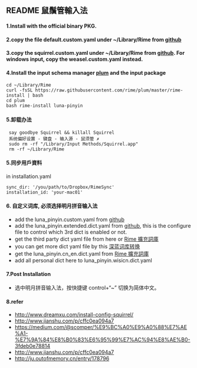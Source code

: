 ## README 鼠鬚管輸入法

#### 1.Install with the official binary PKG.

#### 2.copy the file default.custom.yaml under ~/Library/Rime from [github](https://github.com/wisicn/acethon_config/tree/master/Software/rime)

#### 3.copy the squirrel.custom.yaml under ~/Library/Rime from [github](https://github.com/wisicn/acethon_config/tree/master/Software/rime). For windows input, copy the weasel.custom.yaml instead.

#### 4.Install the input schema manager [plum](https://github.com/rime/plum) and the input package

 ```
 cd ~/Library/Rime
 curl -fsSL https://raw.githubusercontent.com/rime/plum/master/rime-install | bash
 cd plum
 bash rime-install luna-pinyin
```

#### 5.卸载办法

 ```
  say goodbye Squirrel && killall Squirrel
  系统偏好设置 - 键盘 - 输入源 - 鼠须管 ✗
  sudo rm -rf "/Library/Input Methods/Squirrel.app"
  rm -rf ~/Library/Rime
 ```

#### 5.同步用戶資料
in installation.yaml

 ```
sync_dir: '/you/path/to/Dropbox/RimeSync'
installation_id: 'your-mac01'
 ```

#### 6. 自定义词库, 必须选择明月拼音输入法
   * add the luna_pinyin.custom.yaml from [github](https://github.com/wisicn/acethon_config/tree/master/Software/rime)
   * add the luna_pinyin.extended.dict.yaml from [github](https://github.com/wisicn/acethon_config/tree/master/Software/rime), this is the configure file to control which 3rd dict is enabled or not.
   * get the third party dict yaml file from here or [Rime 擴充詞庫](https://github.com/rime-aca/dictionaries)
   * you can get more dict yaml file by this [深蓝词库转换](https://github.com/studyzy/imewlconverter)
   * get the luna_pinyin.cn_en.dict.yaml from [Rime 擴充詞庫](https://github.com/rime-aca/dictionaries) 
   * add all personal dict here to luna_pinyin.wisicn.dict.yaml


#### 7.Post Installation
   * 选中明月拼音输入法，按快捷键 control+“~” 切换为简体中文。

#### 8.refer

* http://www.dreamxu.com/install-config-squirrel/
* http://www.jianshu.com/p/cffc0ea094a7
* https://medium.com/@scomper/%E9%BC%A0%E9%A0%88%E7%AE%A1-%E7%9A%84%E8%B0%83%E6%95%99%E7%AC%94%E8%AE%B0-3fdeb0e78814
* http://www.jianshu.com/p/cffc0ea094a7
* http://ju.outofmemory.cn/entry/178796
